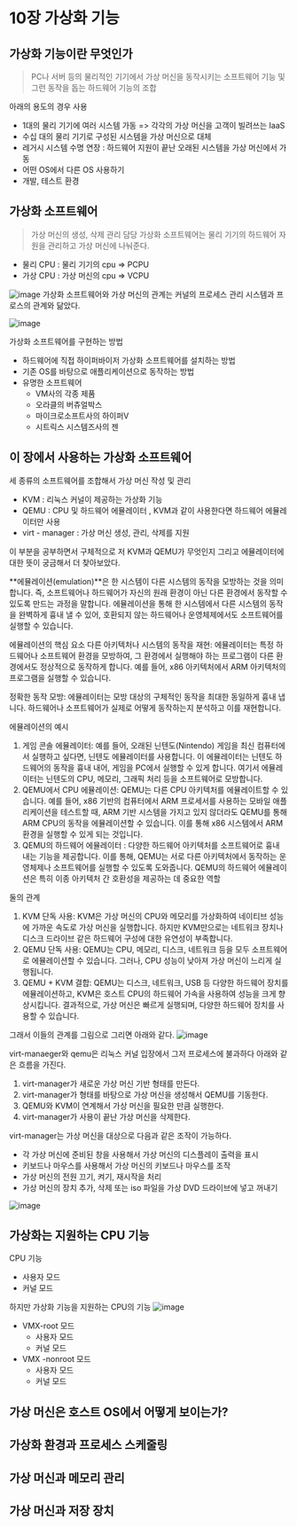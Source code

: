 # 10장 가상화 기능
## 가상화 기능이란 무엇인가
>PC나 서버 등의 물리적인 기기에서 가상 머신을 동작시키는 소프트웨어 기능 및 그런 동작을 돕는 하드웨어 기능의 조합

아래의 용도의 경우 사용
- 1대의 물리 기기에 여러 시스템 가동 => 각각의 가상 머신을 고객이 빌려쓰는 IaaS
- 수십 대의 물리 기기로 구성된 시스템을 가상 머신으로 대체
- 레거시 시스템 수명 연장 : 하드웨어 지원이 끝난 오래된 시스템을 가상 머신에서 가동
- 어떤 OS에서 다른 OS 사용하기
- 개발, 테스트 환경 
## 가상화 소프트웨어
> 가상 머신의 생성, 삭제 관리 담당
가상화 소프트웨어는 물리 기기의 하드웨어 자원을 관리하고 가상 머신에 나눠준다.

- 물리 CPU : 물리 기기의 cpu => PCPU
- 가상 CPU : 가상 머신의 cpu => VCPU

![image](https://github.com/user-attachments/assets/3698defa-79a7-483e-ab1c-3bfd155e93c0)
가상화 소프트웨어와 가상 머신의 관계는 커널의 프로세스 관리 시스템과 프로스의 관계와 닮았다.

![image](https://github.com/user-attachments/assets/69506fa7-9798-40dd-9da9-a652a51b5026)

가상화 소프트웨어를 구현하는 방법
- 하드웨어에 직접 하이퍼바이저 가상화 소프트웨어를 설치하는 방법
- 기존 OS를 바탕으로 애플리케이션으로 동작하는 방법
- 유명한 소프트웨어
  - VM사의 각종 제품
  - 오라클의 버츄얼박스
  - 마이크로소프트사의 하이퍼V
  - 시트릭스 시스템즈사의 젠

## 이 장에서 사용하는 가상화 소프트웨어
세 종류의 소프트웨어를 조합해서 가상 머신 작성 및 관리
- KVM : 리눅스 커널이 제공하는 가상화 기능
- QEMU : CPU 및 하드웨어 에뮬레이터 , KVM과 같이 사용한다면 하드웨어 에뮬레이터만 사용
- virt - manager : 가상 머신 생성, 관리, 삭제를 지원

이 부분을 공부하면서 구체적으로 저 KVM과 QEMU가 무엇인지 그리고 에뮬레이터에 대한 뜻이 궁금해서 더 찾아보았다.

**에뮬레이션(emulation)**은 한 시스템이 다른 시스템의 동작을 모방하는 것을 의미합니다. 즉, 소프트웨어나 하드웨어가 자신의 원래 환경이 아닌 다른 환경에서 동작할 수 있도록 만드는 과정을 말합니다. 에뮬레이션을 통해 한 시스템에서 다른 시스템의 동작을 완벽하게 흉내 낼 수 있어, 호환되지 않는 하드웨어나 운영체제에서도 소프트웨어를 실행할 수 있습니다.

에뮬레이션의 핵심 요소
다른 아키텍처나 시스템의 동작을 재현: 에뮬레이터는 특정 하드웨어나 소프트웨어 환경을 모방하여, 그 환경에서 실행해야 하는 프로그램이 다른 환경에서도 정상적으로 동작하게 합니다. 예를 들어, x86 아키텍처에서 ARM 아키텍처의 프로그램을 실행할 수 있습니다.

정확한 동작 모방: 에뮬레이터는 모방 대상의 구체적인 동작을 최대한 동일하게 흉내 냅니다. 하드웨어나 소프트웨어가 실제로 어떻게 동작하는지 분석하고 이를 재현합니다.

에뮬레이션의 예시
1. 게임 콘솔 에뮬레이터:
  예를 들어, 오래된 닌텐도(Nintendo) 게임을 최신 컴퓨터에서 실행하고 싶다면, 닌텐도 에뮬레이터를 사용합니다. 이 에뮬레이터는 닌텐도 하드웨어의 동작을 흉내 내어, 게임을 PC에서 실행할 수 있게 합니다.
   여기서 에뮬레이터는 닌텐도의 CPU, 메모리, 그래픽 처리 등을 소프트웨어로 모방합니다.
2. QEMU에서 CPU 에뮬레이션:
  QEMU는 다른 CPU 아키텍처를 에뮬레이트할 수 있습니다. 예를 들어, x86 기반의 컴퓨터에서 ARM 프로세서를 사용하는 모바일 애플리케이션을 테스트할 때, ARM 기반 시스템을 가지고 있지 않더라도 QEMU를 통해 ARM CPU의 동작을 에뮬레이션할 수 있습니다.
   이를 통해 x86 시스템에서 ARM 환경을 실행할 수 있게 되는 것입니다.
3. QEMU의 하드웨어 에뮬레이터 :
   다양한 하드웨어 아키텍처를 소프트웨어로 흉내 내는 기능을 제공합니다. 이를 통해, QEMU는 서로 다른 아키텍처에서 동작하는 운영체제나 소프트웨어를 실행할 수 있도록 도와줍니다. QEMU의 하드웨어 에뮬레이션은 특히 이종 아키텍처 간 호환성을 제공하는 데 중요한 역할

둘의 관계
1. KVM 단독 사용:
  KVM은 가상 머신의 CPU와 메모리를 가상화하여 네이티브 성능에 가까운 속도로 가상 머신을 실행합니다.
  하지만 KVM만으로는 네트워크 장치나 디스크 드라이브 같은 하드웨어 구성에 대한 유연성이 부족합니다.
2. QEMU 단독 사용:
   QEMU는 CPU, 메모리, 디스크, 네트워크 등을 모두 소프트웨어로 에뮬레이션할 수 있습니다. 그러나, CPU 성능이 낮아져 가상 머신이 느리게 실행됩니다.
3. QEMU + KVM 결합:
  QEMU는 디스크, 네트워크, USB 등 다양한 하드웨어 장치를 에뮬레이션하고, KVM은 호스트 CPU의 하드웨어 가속을 사용하여 성능을 크게 향상시킵니다.
  결과적으로, 가상 머신은 빠르게 실행되며, 다양한 하드웨어 장치를 사용할 수 있습니다.

그래서 이들의 관계를 그림으로 그리면 아래와 같다.
![image](https://github.com/user-attachments/assets/9560cdaa-e025-4760-a72d-68bfe0863775)

virt-manaeger와 qemu은 리눅스 커널 입장에서 그저 프로세스에 불과하다
아래와 같은 흐름을 가진다.
1. virt-manager가 새로운 가상 머신 기반 형태를 만든다.
2. virt-manager가 형태를 바탕으로 가상 머신을 생성해서 QEMU를 기동한다.
3. QEMU와 KVM이 연계해서 가상 머신을 필요한 만큼 실행한다.
4. virt-manager가 사용이 끝난 가상 머신을 삭제한다.

virt-manager는 가상 머신을 대상으로 다음과 같은 조작이 가능하다.
- 각 가상 머신에 준비된 창을 사용해서 가상 머신의 디스플레이 출력을 표시
- 키보드나 마우스를 사용해서 가상 머신의 키보드나 마우스를 조작
- 가상 머신의 전원 끄기, 켜기, 재시작을 처리
- 가상 머신의 장치 추가, 삭제 또는 iso 파일을 가상 DVD 드라이브에 넣고 꺼내기
  
![image](https://github.com/user-attachments/assets/bc8b93e7-a868-4f84-8305-2a40e7005ed4)

## 가상화는 지원하는 CPU 기능
CPU 기능
- 사용자 모드
- 커널 모드

하지만 가상화 기능을 지원하는 CPU의 기능
![image](https://github.com/user-attachments/assets/d9dfa321-149f-4370-8dec-19aa10ea5782)
- VMX-root 모드
  - 사용자 모드
  - 커널 모드
- VMX -nonroot 모드
  - 사용자 모드
  - 커널 모드

## 가상 머신은 호스트 OS에서 어떻게 보이는가?
## 가상화 환경과 프로세스 스케줄링
## 가상 머신과 메모리 관리
## 가상 머신과 저장 장치
